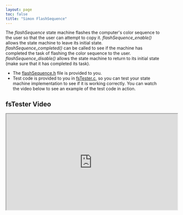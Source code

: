 ```yaml
---
layout: page
toc: false
title: "Simon FlashSequence"
---
```


The *flashSequence* state machine flashes the computer's color sequence to the user so that the user can attempt to copy it. *flashSequence_enable()* allows the state machine to leave its initial state. *flashSequence_completed()* can be called to see if the machine has completed the task of flashing the color sequence to the user. *flashSequence_disable()* allows the state machine to return to its initial state (make sure that it has completed its task). 

  * The [flashSequence.h](https://github.com/byu-cpe/ecen330_student/blob/main/lab6/flashSequence.h) file is provided to you.
  * Test code is provided to you in [fsTester.c](https://github.com/byu-cpe/ecen330_student/blob/main/lab6/fsTester.c), so you can test your state machine implementation to see if it is working correctly. You can watch the video below to see an example of the test code in action.


## fsTester Video 

<iframe width="560" height="315" allow="fullscreen" src="https://www.youtube.com/embed/vuxKXupeuQg"> </iframe>